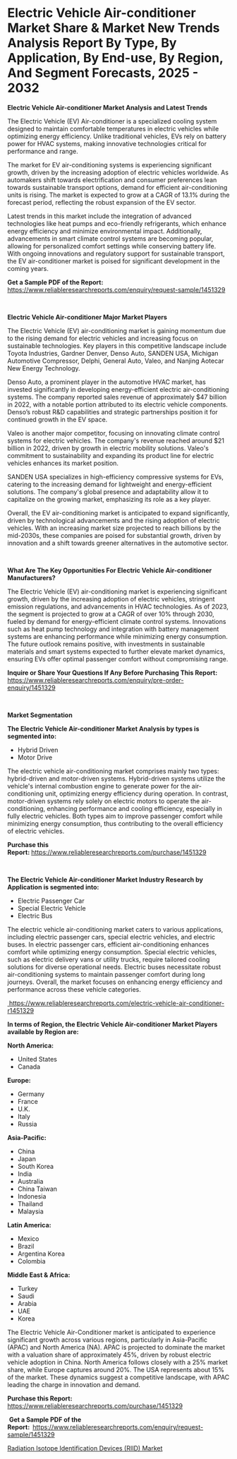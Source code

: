 <p><h1>Electric Vehicle Air-conditioner Market Share & Market New Trends Analysis Report By Type, By Application, By End-use, By Region, And Segment Forecasts, 2025 - 2032</h1></p><p><strong>Electric Vehicle Air-conditioner Market Analysis and Latest Trends</strong></p>
<p><p>The Electric Vehicle (EV) Air-conditioner is a specialized cooling system designed to maintain comfortable temperatures in electric vehicles while optimizing energy efficiency. Unlike traditional vehicles, EVs rely on battery power for HVAC systems, making innovative technologies critical for performance and range.</p><p>The market for EV air-conditioning systems is experiencing significant growth, driven by the increasing adoption of electric vehicles worldwide. As automakers shift towards electrification and consumer preferences lean towards sustainable transport options, demand for efficient air-conditioning units is rising. The market is expected to grow at a CAGR of 13.1% during the forecast period, reflecting the robust expansion of the EV sector.</p><p>Latest trends in this market include the integration of advanced technologies like heat pumps and eco-friendly refrigerants, which enhance energy efficiency and minimize environmental impact. Additionally, advancements in smart climate control systems are becoming popular, allowing for personalized comfort settings while conserving battery life. With ongoing innovations and regulatory support for sustainable transport, the EV air-conditioner market is poised for significant development in the coming years.</p></p>
<p><strong>Get a Sample PDF of the Report:&nbsp;</strong> <a href="https://www.reliableresearchreports.com/enquiry/request-sample/1451329?utm_campaign=2202&utm_medium=2&utm_source=Github&utm_content=ia&utm_term=11042025&utm_id=electric-vehicle-air-conditioner">https://www.reliableresearchreports.com/enquiry/request-sample/1451329</a></p>
<p>&nbsp;</p>
<p><strong>Electric Vehicle Air-conditioner Major Market Players</strong></p>
<p><p>The Electric Vehicle (EV) air-conditioning market is gaining momentum due to the rising demand for electric vehicles and increasing focus on sustainable technologies. Key players in this competitive landscape include Toyota Industries, Gardner Denver, Denso Auto, SANDEN USA, Michigan Automotive Compressor, Delphi, General Auto, Valeo, and Nanjing Aotecar New Energy Technology. </p><p>Denso Auto, a prominent player in the automotive HVAC market, has invested significantly in developing energy-efficient electric air-conditioning systems. The company reported sales revenue of approximately $47 billion in 2022, with a notable portion attributed to its electric vehicle components. Denso’s robust R&D capabilities and strategic partnerships position it for continued growth in the EV space.</p><p>Valeo is another major competitor, focusing on innovating climate control systems for electric vehicles. The company's revenue reached around $21 billion in 2022, driven by growth in electric mobility solutions. Valeo's commitment to sustainability and expanding its product line for electric vehicles enhances its market position.</p><p>SANDEN USA specializes in high-efficiency compressive systems for EVs, catering to the increasing demand for lightweight and energy-efficient solutions. The company's global presence and adaptability allow it to capitalize on the growing market, emphasizing its role as a key player.</p><p>Overall, the EV air-conditioning market is anticipated to expand significantly, driven by technological advancements and the rising adoption of electric vehicles. With an increasing market size projected to reach billions by the mid-2030s, these companies are poised for substantial growth, driven by innovation and a shift towards greener alternatives in the automotive sector.</p></p>
<p>&nbsp;</p>
<p><strong>What Are The Key Opportunities For Electric Vehicle Air-conditioner Manufacturers?</strong></p>
<p><p>The Electric Vehicle (EV) air-conditioning market is experiencing significant growth, driven by the increasing adoption of electric vehicles, stringent emission regulations, and advancements in HVAC technologies. As of 2023, the segment is projected to grow at a CAGR of over 10% through 2030, fueled by demand for energy-efficient climate control systems. Innovations such as heat pump technology and integration with battery management systems are enhancing performance while minimizing energy consumption. The future outlook remains positive, with investments in sustainable materials and smart systems expected to further elevate market dynamics, ensuring EVs offer optimal passenger comfort without compromising range.</p></p>
<p><strong>Inquire or Share Your Questions If Any Before Purchasing This Report:</strong> <a href="https://www.reliableresearchreports.com/enquiry/pre-order-enquiry/1451329?utm_campaign=2202&utm_medium=2&utm_source=Github&utm_content=ia&utm_term=11042025&utm_id=electric-vehicle-air-conditioner">https://www.reliableresearchreports.com/enquiry/pre-order-enquiry/1451329</a></p>
<p>&nbsp;</p>
<p><strong>Market Segmentation</strong></p>
<p><strong>The Electric Vehicle Air-conditioner Market Analysis by types is segmented into:</strong></p>
<p><ul><li>Hybrid Driven</li><li>Motor Drive</li></ul></p>
<p><p>The electric vehicle air-conditioning market comprises mainly two types: hybrid-driven and motor-driven systems. Hybrid-driven systems utilize the vehicle's internal combustion engine to generate power for the air-conditioning unit, optimizing energy efficiency during operation. In contrast, motor-driven systems rely solely on electric motors to operate the air-conditioning, enhancing performance and cooling efficiency, especially in fully electric vehicles. Both types aim to improve passenger comfort while minimizing energy consumption, thus contributing to the overall efficiency of electric vehicles.</p></p>
<p><strong>Purchase this Report:&nbsp;</strong><a href="https://www.reliableresearchreports.com/purchase/1451329?utm_campaign=2202&utm_medium=2&utm_source=Github&utm_content=ia&utm_term=11042025&utm_id=electric-vehicle-air-conditioner">https://www.reliableresearchreports.com/purchase/1451329</a></p>
<p>&nbsp;</p>
<p><strong>The Electric Vehicle Air-conditioner Market Industry Research by Application is segmented into:</strong></p>
<p><ul><li>Electric Passenger Car</li><li>Special Electric Vehicle</li><li>Electric Bus</li></ul></p>
<p><p>The electric vehicle air-conditioning market caters to various applications, including electric passenger cars, special electric vehicles, and electric buses. In electric passenger cars, efficient air-conditioning enhances comfort while optimizing energy consumption. Special electric vehicles, such as electric delivery vans or utility trucks, require tailored cooling solutions for diverse operational needs. Electric buses necessitate robust air-conditioning systems to maintain passenger comfort during long journeys. Overall, the market focuses on enhancing energy efficiency and performance across these vehicle categories.</p></p>
<p><a href="https://www.reliableresearchreports.com/electric-vehicle-air-conditioner-r1451329?utm_campaign=2202&utm_medium=2&utm_source=Github&utm_content=ia&utm_term=11042025&utm_id=electric-vehicle-air-conditioner">&nbsp;https://www.reliableresearchreports.com/electric-vehicle-air-conditioner-r1451329</a></p>
<p><strong>In terms of Region, the Electric Vehicle Air-conditioner Market Players available by Region are:</strong></p>
<p>
    <p> <strong> North America: </strong>
        <ul>
            <li>United States</li>
            <li>Canada</li>
        </ul>
        </p> 
    <p> <strong> Europe: </strong>
        <ul>
            <li>Germany</li>
            <li>France</li>
            <li>U.K.</li>
            <li>Italy</li>
            <li>Russia</li>
        </ul>
        </p> 
    <p> <strong> Asia-Pacific: </strong>
        <ul>
            <li>China</li>
            <li>Japan</li>
            <li>South Korea</li>
            <li>India</li>
            <li>Australia</li>
            <li>China Taiwan</li>
            <li>Indonesia</li>
            <li>Thailand</li>
            <li>Malaysia</li>
        </ul>
        </p> 
    <p> <strong> Latin America: </strong>
        <ul>
            <li>Mexico</li>
            <li>Brazil</li>
            <li>Argentina Korea</li>
            <li>Colombia</li>
        </ul>
        </p> 
    <p> <strong> Middle East & Africa: </strong>
        <ul>
            <li>Turkey</li>
            <li>Saudi</li>
            <li>Arabia</li>
            <li>UAE</li>
            <li>Korea</li>
        </ul>
    </p>
    </p>
<p><p>The Electric Vehicle Air-Conditioner market is anticipated to experience significant growth across various regions, particularly in Asia-Pacific (APAC) and North America (NA). APAC is projected to dominate the market with a valuation share of approximately 45%, driven by robust electric vehicle adoption in China. North America follows closely with a 25% market share, while Europe captures around 20%. The USA represents about 15% of the market. These dynamics suggest a competitive landscape, with APAC leading the charge in innovation and demand.</p></p>
<p><strong>Purchase this Report: </strong><a href="https://www.reliableresearchreports.com/purchase/1451329?utm_campaign=2202&utm_medium=2&utm_source=Github&utm_content=ia&utm_term=11042025&utm_id=electric-vehicle-air-conditioner">https://www.reliableresearchreports.com/purchase/1451329</a></p>
<p>&nbsp;<strong>Get a Sample PDF of the Report:&nbsp;&nbsp;</strong><a href="https://www.reliableresearchreports.com/enquiry/request-sample/1451329?utm_campaign=2202&utm_medium=2&utm_source=Github&utm_content=ia&utm_term=11042025&utm_id=electric-vehicle-air-conditioner">https://www.reliableresearchreports.com/enquiry/request-sample/1451329</a></p>
<p><strong></strong></p>
<p><p><a href="https://github.com/bozzoquishmd/Market-Research-Report-List-1/blob/main/radiation-isotope-identification-devices-riid-market.md?utm_campaign=2202&utm_medium=2&utm_source=Github&utm_content=ia&utm_term=11042025&utm_id=electric-vehicle-air-conditioner">Radiation Isotope Identification Devices (RIID) Market</a></p></p>